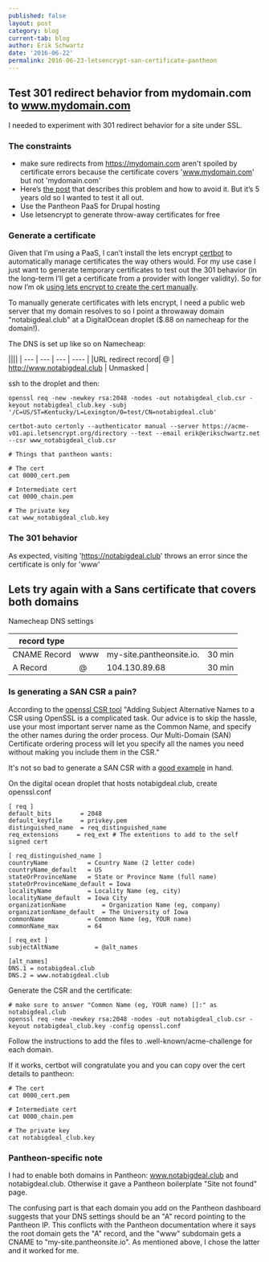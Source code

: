 ```yaml
---
published: false
layout: post
category: blog
current-tab: blog
author: Erik Schwartz
date: '2016-06-22'
permalink: 2016-06-23-letsencrypt-san-certificate-pantheon
---
```

## Test 301 redirect behavior from mydomain.com to www.mydomain.com

I needed to experiment with 301 redirect behavior for a site under SSL. 

### The constraints

- make sure redirects from https://mydomain.com aren't spoiled by certificate errors because the certificate covers 'www.mydomain.com' but not 'mydomain.com'
- Here’s [the post](http://www.jasonsamuel.com/2011/03/07/how-to-properly-use-ssl-redirects-without-getting-certificate-error-messages/) that describes this problem and how to avoid it. But it’s 5 years old so I wanted to test it all out.
- Use the Pantheon PaaS for Drupal hosting
- Use letsencrypt to generate throw-away certificates for free

### Generate a certificate

Given that I’m using a PaaS, I can’t install the lets encrypt [certbot](https://certbot.eff.org/) to automatically manage certificates the way others would. For my use case I just want to generate temporary certificates to test out the 301 behavior (in the long-term I’ll get a certificate from a provider with longer validity). So for now I’m ok [using lets encrypt to create the cert manually](https://tty1.net/blog/2015/using-letsencrypt-in-manual-mode_en.html).

To manually generate certificates with lets encrypt, I need a public web server that my domain resolves to so I point a throwaway domain "notabigdeal.club" at a DigitalOcean droplet ($.88 on namecheap for the domain!).

The DNS is set up like so on Namecheap:

||||
| --- | --- | --- | ---- |
|URL redirect record| @ | http://www.notabigdeal.club | Unmasked |

ssh to the droplet and then:

```
openssl req -new -newkey rsa:2048 -nodes -out notabigdeal_club.csr -keyout notabigdeal_club.key -subj '/C=US/ST=Kentucky/L=Lexington/O=test/CN=notabigdeal.club'

certbot-auto certonly --authenticator manual --server https://acme-v01.api.letsencrypt.org/directory --text --email erik@erikschwartz.net --csr www_notabigdeal_club.csr

# Things that pantheon wants:

# The cert
cat 0000_cert.pem

# Intermediate cert
cat 0000_chain.pem

# The private key
cat www_notabigdeal_club.key
```

### The 301 behavior 

As expected, visiting 'https://notabigdeal.club' throws an error since the certificate is only for 'www'

## Lets try again with a Sans certificate that covers both domains


Namecheap DNS settings

| record type  |     |                          |       |
| ------------ | --- | ------------------------ | ----- |
| CNAME Record | www | my-site.pantheonsite.io. | 30 min |
| A Record     | @   |            104.130.89.68 | 30 min |


### Is generating a SAN CSR a pain?

According to the [openssl CSR tool](https://www.digicert.com/easy-csr/openssl.htm)
"Adding Subject Alternative Names to a CSR using OpenSSL is a complicated task. Our advice is to skip the hassle, use your most important server name as the Common Name, and specify the other names during the order process. Our Multi-Domain (SAN) Certificate ordering process will let you specify all the names you need without making you include them in the CSR."

It's not so bad to generate a SAN CSR with a [good example](https://www.icts.uiowa.edu/confluence/display/ICTSit/CSR+Generation+for+SAN+%28aka+UCC+or+Multiple+Domain%29+Certificates+within+Apache) in hand.


On the digital ocean droplet that hosts notabigdeal.club, create openssl.conf

```
[ req ]
default_bits        = 2048
default_keyfile     = privkey.pem
distinguished_name  = req_distinguished_name
req_extensions     = req_ext # The extentions to add to the self signed cert

[ req_distinguished_name ]
countryName           = Country Name (2 letter code)
countryName_default   = US
stateOrProvinceName   = State or Province Name (full name)
stateOrProvinceName_default = Iowa
localityName          = Locality Name (eg, city)
localityName_default  = Iowa City
organizationName          = Organization Name (eg, company)
organizationName_default  = The University of Iowa
commonName            = Common Name (eg, YOUR name)
commonName_max        = 64

[ req_ext ]
subjectAltName          = @alt_names

[alt_names]
DNS.1 = notabigdeal.club
DNS.2 = www.notabigdeal.club
```

Generate the CSR and the certificate:

```
# make sure to answer "Common Name (eg, YOUR name) []:" as notabigdeal.club
openssl req -new -newkey rsa:2048 -nodes -out notabigdeal_club.csr -keyout notabigdeal_club.key -config openssl.conf
```

Follow the instructions to add the files to .well-known/acme-challenge for each domain.

If it works, certbot will congratulate you and you can copy over the cert details to pantheon:

```
# The cert
cat 0000_cert.pem

# Intermediate cert
cat 0000_chain.pem

# The private key
cat notabigdeal_club.key
```

### Pantheon-specific note

I had to enable both domains in Pantheon: www.notabigdeal.club and notabigdeal.club. Otherwise it gave a Pantheon boilerplate "Site not found" page. 

The confusing part is that each domain you add on the Pantheon dashboard suggests that your DNS settings should be an "A" record pointing to the Pantheon IP. This conflicts with the Pantheon documentation where it says the root domain gets the "A" record, and the "www" subdomain gets a CNAME to "my-site.pantheonsite.io". As mentioned above, I chose the latter and it worked for me.